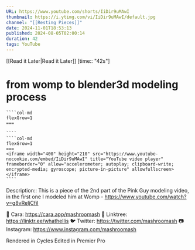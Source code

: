 ```yaml
---
URL: https://www.youtube.com/shorts/IiDir9uMAwI
thumbnail: https://i.ytimg.com/vi/IiDir9uMAwI/default.jpg
channel: "[[Resting Pieces]]"
date: 2024-11-01T18:53:13
published: 2024-08-05T02:00:14
duration: 42
tags: YouTube
---
```

[[Read it Later|Read it Later]] [time:: "42s"]
# from womp to blender3d modeling process
`````col
````col-md
flexGrow=1
===
 
````
````col-md
flexGrow=1
===
<iframe width="400" height="210" src="https://www.youtube-nocookie.com/embed/IiDir9uMAwI" title="YouTube video player" frameborder="0" allow="accelerometer; autoplay; clipboard-write; encrypted-media; gyroscope; picture-in-picture" allowfullscreen></iframe>
````
`````
Description:: This is a piece of the 2nd part of the Pink Guy modeling video, in the first one I modeled him at Womp - https://www.youtube.com/watch?v=g8vReljCfiI

💖 Cara: https://cara.app/mashroomash
🌱 Linktree: https://linktr.ee/whathellis
🐦 Twitter: https://twitter.com/mashroomash
📷 Instagram: https://www.instagram.com/mashroomash

Rendered in Cycles
Edited in Premier Pro
